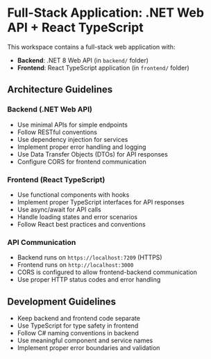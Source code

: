<!-- Use this file to provide workspace-specific custom instructions to Copilot. For more details, visit https://code.visualstudio.com/docs/copilot/copilot-customization#_use-a-githubcopilotinstructionsmd-file -->

# Full-Stack Application: .NET Web API + React TypeScript

This workspace contains a full-stack web application with:
- **Backend**: .NET 8 Web API (in `backend/` folder)
- **Frontend**: React TypeScript application (in `frontend/` folder)

## Architecture Guidelines

### Backend (.NET Web API)
- Use minimal APIs for simple endpoints
- Follow RESTful conventions
- Use dependency injection for services
- Implement proper error handling and logging
- Use Data Transfer Objects (DTOs) for API responses
- Configure CORS for frontend communication

### Frontend (React TypeScript)
- Use functional components with hooks
- Implement proper TypeScript interfaces for API responses
- Use async/await for API calls
- Handle loading states and error scenarios
- Follow React best practices and conventions

### API Communication
- Backend runs on `https://localhost:7209` (HTTPS)
- Frontend runs on `http://localhost:3000` 
- CORS is configured to allow frontend-backend communication
- Use proper HTTP status codes and error handling

## Development Guidelines
- Keep backend and frontend code separate
- Use TypeScript for type safety in frontend
- Follow C# naming conventions in backend
- Use meaningful component and service names
- Implement proper error boundaries and validation
